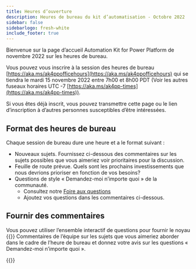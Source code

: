 ```yaml
---
title: Heures d’ouverture
description: Heures de bureau du kit d’automatisation - Octobre 2022
sidebar: false
sidebarlogo: fresh-white
include_footer: true
---
```

Bienvenue sur la page d’accueil Automation Kit for Power Platform de novembre 2022 sur les heures de bureau.

Vous pouvez vous inscrire à la session des heures de bureau [https://aka.ms/ak4ppofficehours](https://aka.ms/ak4ppofficehours) qui se tiendra le mardi 15 novembre 2022 entre 7h00 et 8h00 PDT (Voir les autres fuseaux horaires UTC -7 [https://aka.ms/ak4pp-times](https://aka.ms/ak4pp-times)).

Si vous êtes déjà inscrit, vous pouvez transmettre cette page ou le lien d’inscription à d’autres personnes susceptibles d’être intéressées.

## Format des heures de bureau

Chaque session de bureau dure une heure et a le format suivant :

- Nouveaux sujets. Fournissez ci-dessous des commentaires sur les sujets possibles que vous aimeriez voir prioritaires pour la discussion.
- Feuille de route prévue. Quels sont les prochains investissements que nous devrions prioriser en fonction de vos besoins?
- Questions de style « Demandez-moi n’importe quoi » de la communauté.
    - Consultez notre [Foire aux questions](/fr/frequently-asked-questions)
    - Ajoutez vos questions dans les commentaires ci-dessous.

## Fournir des commentaires

Vous pouvez utiliser l’ensemble interactif de questions pour fournir le noyau {{<product-name>}} Commentaires de l’équipe sur les sujets que vous aimeriez aborder dans le cadre de l’heure de bureau et donnez votre avis sur les questions « Demandez-moi n’importe quoi ».

{{<questions name="/office-hours/november-2022.json" completed="Thank you for completing feedback" showNavigationButtons=false >}}
